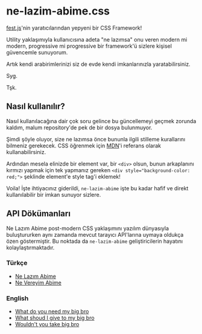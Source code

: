 # ne-lazim-abime.css

[fest.js](https://github.com/eserozvataf/festjs)'nin yaratıcılarından yepyeni bir CSS Framework!

Utility yaklaşımıyla kullanıcısına adeta "ne lazımsa" onu veren modern mi modern, progressive mi progressive bir framework'ü sizlere kişisel güvencemle sunuyorum.

Artık kendi arabirimlerinizi siz de evde kendi imkanlarınızla yaratabilirsiniz.

Syg.

Tşk.

## Nasıl kullanılır?

Nasıl kullanılacağına dair çok soru gelince bu güncellemeyi geçmek zorunda kaldım, malum repository'de pek de bir dosya bulunmuyor.

Şimdi şöyle oluyor, size ne lazımsa önce bununla ilgili stilleme kurallarını bilmeniz gerekecek. CSS öğrenmek için [MDN](https://developer.mozilla.org/en-US/docs/Web/CSS)'i referans olarak kullanabilirsiniz.

Ardından mesela elinizde bir element var, bir `<div>` olsun, bunun arkaplanını kırmızı yapmak için tek yapmanız gereken `<div style="background-color: red;">` şeklinde element'e style tag'i eklemek!

Voila! İşte ihtiyacınız giderildi, `ne-lazim-abime` işte bu kadar hafif ve direkt kullanılabilir bir imkan sunuyor sizlere.

## API Dökümanları

Ne Lazım Abime post-modern CSS yaklaşımını yazılım dünyasıyla buluştururken aynı zamanda mevcut tarayıcı API'larına uymaya oldukça özen göstermiştir. Bu noktada da `ne-lazim-abime` geliştiricilerin hayatını kolaylaştırmaktadır.

### Türkçe

*   [Ne Lazım Abime](https://developer.mozilla.org/tr/docs/Web/CSS)
*   [Ne Vereyim Abime](https://developer.mozilla.org/tr/docs/Web/CSS/Reference)

### English

*   [What do you need my big bro](https://developer.mozilla.org/tr/docs/Web/CSS)
*   [What shoud I give to my big bro](https://developer.mozilla.org/tr/docs/Web/CSS/Reference)
*   [Wouldn't you take big bro](https://www.w3schools.com/w3css/)
